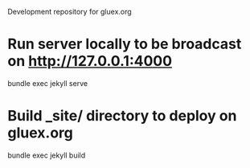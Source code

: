 Development repository for gluex.org

# Run server locally to be broadcast on http://127.0.0.1:4000
bundle exec jekyll serve

# Build _site/ directory to deploy on gluex.org
bundle exec jekyll build

